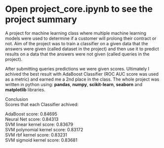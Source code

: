 # Open project_core.ipynb to see the project summary
  A project for machine learning class where multiple machine learning models were used to determine if a customer will prolong their contract or not. Aim of the project was to train a classifier on a given data that the answers were given (called dataset in the project) and then use it to predict results on a data that the answers were not given (called queries in the project).
  
  After submitting queries predictions we were given scores. Ultimately I achived the best result with AdaBoost Classifier (ROC AUC score was used as a metric) and earned me a 2nd place in the class.
The whole project was written in python using: **pandas**, **numpy**, **scikit-learn**, **seaborn** and **matplotlib** libraries.

Conclusion<br />
Scores that each Classifier achived:

AdaBoost score: 0.84695 <br />
Neural Net score: 0.84313<br />
SVM linear kernel score: 0.83679<br />
SVM polynomial kernel score: 0.83172<br />
SVM rbf kernel score: 0.83231<br />
SVM sigmoid kernel score: 0.83681<br />


